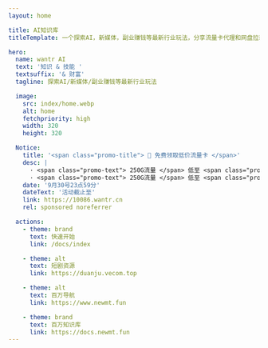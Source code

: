 ```yaml
---
layout: home

title: AI知识库
titleTemplate: 一个探索AI，新媒体，副业赚钱等最新行业玩法，分享流量卡代理和网盘拉新技巧的网站

hero:
  name: wantr AI
  text: '知识 & 技能 '
  textsuffix: '& 财富'
  tagline: 探索AI/新媒体/副业赚钱等最新行业玩法

  image:
    src: index/home.webp
    alt: home
    fetchpriority: high
    width: 320
    height: 320

  Notice:
    title: '<span class="promo-title"> 📱 免费领取低价流量卡 </span>'
    desc: |
      · <span class="promo-text"> 250G流量 </span> 低至 <span class="promo-text"> 19元/月 </span>
      · <span class="promo-text"> 250G流量 </span> 低至 <span class="promo-text"> 19元/月 </span>
    date: '9月30号23点59分'
    dateText: '活动截止至'
    link: https://10086.wantr.cn
    rel: sponsored noreferrer

  actions:
    - theme: brand
      text: 快速开始
      link: /docs/index

    - theme: alt
      text: 短剧资源
      link: https://duanju.vecom.top

    - theme: alt
      text: 百万导航
      link: https://www.newmt.fun

    - theme: brand
      text: 百万知识库
      link: https://docs.newmt.fun
---
```


<Home />
